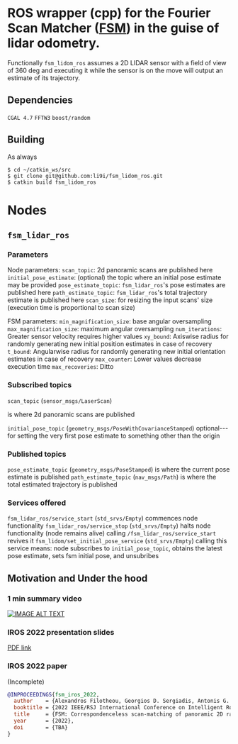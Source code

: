 # ROS wrapper (cpp) for the Fourier Scan Matcher ([FSM](https://github.com/li9i/fsm)) in the guise of lidar odometry.

Functionally `fsm_lidom_ros` assumes a 2D LIDAR sensor with a field of view of
360 deg and executing it while the sensor is on the move will output an estimate
of its trajectory.

## Dependencies
`CGAL 4.7`
`FFTW3`
`boost/random`

## Building

As always
```
$ cd ~/catkin_ws/src
$ git clone git@github.com:li9i/fsm_lidom_ros.git
$ catkin build fsm_lidom_ros
```

# Nodes

## `fsm_lidar_ros`

### Parameters
Node parameters:
`scan_topic`: 2d panoramic scans are published here
`initial_pose_estimate`: (optional) the topic where an initial pose estimate may be provided
`pose_estimate_topic`: `fsm_lidar_ros`'s pose estimates are published here
`path_estimate_topic`: `fsm_lidar_ros`'s total trajectory estimate is published here
`scan_size`: for resizing the input scans' size (execution time is proportional to scan size)

FSM parameters:
`min_magnification_size`: base angular oversampling
`max_magnification_size`: maximum angular oversampling
`num_iterations`: Greater sensor velocity requires higher values
`xy_bound`: Axiswise radius for randomly generating new initial position estimates in case of recovery
`t_bound`: Angularwise radius for randomly generating new initial orientation estimates in case of recovery
`max_counter`: Lower values decrease execution time
`max_recoveries`: Ditto

### Subscribed topics
`scan_topic` (`sensor_msgs/LaserScan`)

is where 2d panoramic scans are published

`initial_pose_topic` (`geometry_msgs/PoseWithCovarianceStamped`)
optional---for setting the very first pose estimate to something other than the origin

### Published topics
`pose_estimate_topic` (`geometry_msgs/PoseStamped`)
is where the current pose estimate is published
`path_estimate_topic` (`nav_msgs/Path`)
is where the total estimated trajectory is published


### Services offered
`fsm_lidar_ros/service_start` (`std_srvs/Empty`)
commences node functionality
`fsm_lidar_ros/service_stop` (`std_srvs/Empty`)
halts node functionality (node remains alive) calling `/fsm_lidar_ros/service_start` revives it
`fsm_lidom/set_initial_pose_service` (`std_srvs/Empty`)
calling this service means: node subscribes to `initial_pose_topic`, obtains the latest pose estimate, sets fsm initial pose, and unsubribes


## Motivation and Under the hood

### 1 min summary video
[![IMAGE ALT TEXT](http://img.youtube.com/vi/hB4qsHCEXGI/0.jpg)](http://www.youtube.com/watch?v=hB4qsHCEXGI "1 min summary video")

### IROS 2022 presentation slides
[PDF link](https://raw.githubusercontent.com/li9i/fsm_presentation_iros22/master/main.pdf)

### IROS 2022 paper

(Incomplete)

```bibtex
@INPROCEEDINGS{fsm_iros_2022,
  author    = {Alexandros Filotheou, Georgios D. Sergiadis, Antonis G. Dimitriou},
  booktitle = {2022 IEEE/RSJ International Conference on Intelligent Robots and Systems (IROS)},
  title     = {FSM: Correspondenceless scan-matching of panoramic 2D range scans},
  year      = {2022},
  doi       = {TBA}
}
